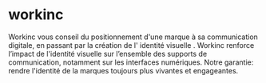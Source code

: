 # workinc
Workinc vous conseil du positionnement d'une marque à sa communication digitale, en passant par la création de l' identité visuelle . Workinc renforce l’impact de l'identité visuelle sur l’ensemble des supports de communication, notamment sur les interfaces numériques. Notre garantie: rendre l'identité de la marques toujours plus vivantes et engageantes. 
